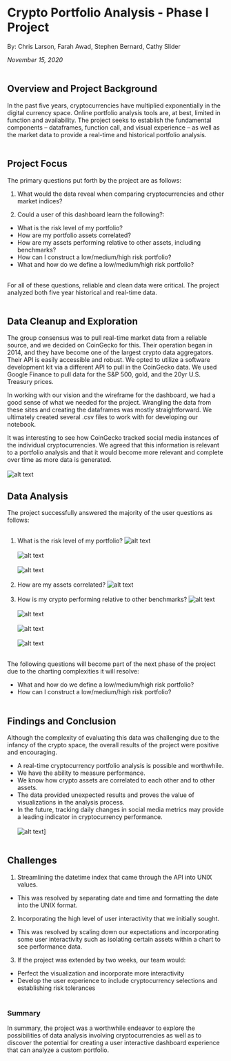 # Crypto Portfolio Analysis - Phase I Project
By: Chris Larson, Farah Awad, Stephen Bernard, Cathy Slider

*November 15, 2020*
<br></br>

## Overview and Project Background
In the past five years, cryptocurrencies have multiplied exponentially in the digital currency space. Online portfolio analysis tools are, at best, limited in function and availability. The project seeks to establish the fundamental components – dataframes, function call, and visual experience – as well as the market data to provide a real-time and historical portfolio analysis.
<br></br>

## Project Focus
The primary questions put forth by the project are as follows:
1. What would the data reveal when comparing cryptocurrencies and other market indices?

2. Could a user of this dashboard learn the following?:
* What is the risk level of my portfolio?
* How are my portfolio assets correlated?
* How are my assets performing relative to other assets, including benchmarks?
* How can I construct a low/medium/high risk portfolio?
* What and how do we define a low/medium/high risk portfolio?
<br></br>

For all of these questions, reliable and clean data were critical. The project analyzed both five year historical and real-time data.
<br></br>

## Data Cleanup and Exploration
The group consensus was to pull real-time market data from a reliable source, and we decided on CoinGecko for this. Their operation began in 2014, and they have become one of the largest crypto data aggregators. Their API is easily accessible and robust. We opted to utilize a software development kit via a different API to pull in the CoinGecko data. We used Google Finance to pull data for the S&P 500, gold, and the 20yr U.S. Treasury prices.

In working with our vision and the wireframe for the dashboard, we had a good sense of what we needed for the project. Wrangling the data from these sites and creating the dataframes was mostly straightforward. We ultimately created several .csv files to work with for developing our notebook.

It was interesting to see how CoinGecko tracked social media instances of the individual cryptocurrencies. We agreed that this information is relevant to a portfolio analysis and that it would become more relevant and complete over time as more data is generated.
<br></br>
![alt text](/Images/Social_media.png)

## Data Analysis
The project successfully answered the majority of the user questions as follows:
<br></br>
1) What is the risk level of my portfolio?
![alt text](Images/rolling_beta.png)
<br></br>
![alt text](Images/stand_dev.png)
<br></br>
![alt text](/Images/Sharpe.png)
<br></br>
2) How are my assets correlated?
![alt text](/Images/correlation_heatmap.png)
<br></br>
3) How is my crypto performing relative to other benchmarks?
![alt text](Images/market_cap.png)
<br></br>
![alt text](/Images/cumul_returns.png)
<br></br>
![alt text](/Images/sum_cumul_returns.png)
<br></br>
![alt text](Images/violin.png)
<br></br>

The following questions will become part of the next phase of the project due to the charting complexities it will resolve:
 
* What and how do we define a low/medium/high risk portfolio?
* How can I construct a low/medium/high risk portfolio?
<br></br>

## Findings and Conclusion
Although the complexity of evaluating this data was challenging due to the infancy of the crypto space, the overall results of the project were positive and encouraging.

* A real-time cryptocurrency portfolio analysis is possible and worthwhile.
* We have the ability to measure performance.
* We know how crypto assets are correlated to each other and to other assets.
* The data provided unexpected results and proves the value of visualizations in the analysis process.
* In the future, tracking daily changes in social media metrics may provide a leading indicator in cryptocurrency performance.
<br></br>
![alt text](/Images/Social_media.png)]
<br></br>

## Challenges
1) Streamlining the datetime index that came through the API into UNIX values. 
* This was resolved by separating date and time and formatting the date into the UNIX format.

2) Incorporating the high level of user interactivity that we initially sought.
* This was resolved by scaling down our expectations and incorporating some user interactivity such as isolating certain assets within a chart to see performance data.

3) If the project was extended by two weeks, our team would:
* Perfect the visualization and incorporate more interactivity
* Develop the user experience to include cryptocurrency selections and establishing risk tolerances
<br></br>

### Summary
In summary, the project was a worthwhile endeavor to explore the possibilities of data analysis involving cryptocurrencies as well as to discover the potential for creating a user interactive dashboard experience that can analyze a custom portfolio.




